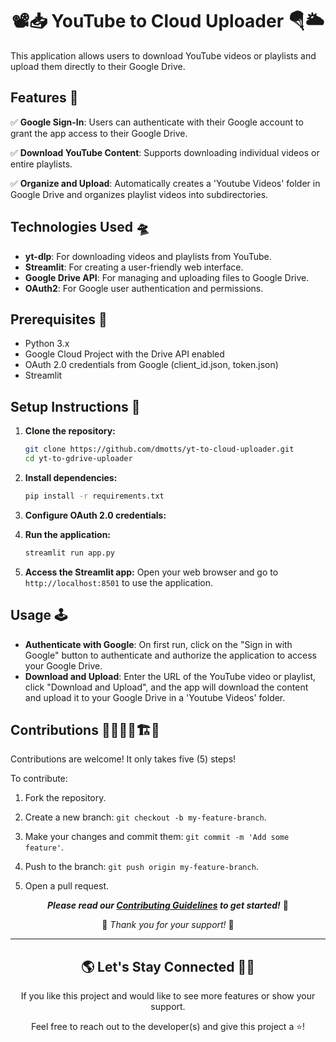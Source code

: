 <h1 align="center">  📽️📥 YouTube to Cloud Uploader 🪂🌥️ </h1>

This application allows users to download YouTube videos or playlists and upload them directly to their Google Drive. 

## Features 📰
✅ **Google Sign-In**: Users can authenticate with their Google account to grant the app access to their Google Drive.

✅ **Download YouTube Content**: Supports downloading individual videos or entire playlists.

✅ **Organize and Upload**: Automatically creates a 'Youtube Videos' folder in Google Drive and organizes playlist videos into subdirectories.

## Technologies Used 🛸 
- **yt-dlp**: For downloading videos and playlists from YouTube.
- **Streamlit**: For creating a user-friendly web interface.
- **Google Drive API**: For managing and uploading files to Google Drive.
- **OAuth2**: For Google user authentication and permissions.

## Prerequisites 🐣

- Python 3.x
- Google Cloud Project with the Drive API enabled
- OAuth 2.0 credentials from Google (client_id.json, token.json)
- Streamlit

## Setup Instructions 📜

1. **Clone the repository:**
   ```bash
   git clone https://github.com/dmotts/yt-to-cloud-uploader.git
   cd yt-to-gdrive-uploader
   ```

2. **Install dependencies:**
   ```bash
   pip install -r requirements.txt
   ```

3. **Configure OAuth 2.0 credentials:**
   

4. **Run the application:**
   ```bash
   streamlit run app.py
   ```

5. **Access the Streamlit app:**
   Open your web browser and go to `http://localhost:8501` to use the application.

## Usage 🕹️

- **Authenticate with Google**: On first run, click on the "Sign in with Google" button to authenticate and authorize the application to access your Google Drive.
- **Download and Upload**: Enter the URL of the YouTube video or playlist, click "Download and Upload", and the app will download the content and upload it to your Google Drive in a 'Youtube Videos' folder.

## Contributions 🧑‍🔧👷‍♀️🏗️🏢

Contributions are welcome! It only takes five (5) steps!

To contribute:

1) Fork the repository.

2) Create a new branch: `git checkout -b my-feature-branch`.

3) Make your changes and commit them: `git commit -m 'Add some feature'`.

4) Push to the branch: `git push origin my-feature-branch`.

5) Open a pull request.

<p align="center" ><strong><em>Please read our <a href="https://github.com/dmotts/yt-to-cloud-uploader/CONTRIBUTING.md" >Contributing Guidelines</a> to get started!</em></strong> 🚀</p>


<p align="center">🫶 <em>Thank you for your support! </em>🙌 </p>
<hr>
<h2 align="center"> 🌎 Let's Stay Connected 🤜🤛 </h2>

<p align="center"> If you like this project and would like to see more features or show your support.</p>
<p align="center"> Feel free to reach out to the developer(s) and give this project a ⭐!</p>

